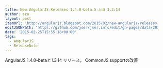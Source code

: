 ```yaml
---
title: New AngularJS Releases 1.4.0-beta.5 and 1.3.14
author: azu
layout: post
itemUrl: 'http://angularjs.blogspot.com/2015/02/new-angularjs-releases-140-beta5-and.html'
editJSONPath: 'https://github.com/jser/jser.info/edit/gh-pages/data/2015/02/index.json'
date: '2015-02-25T15:55:18+00:00'
tags:
  - AngularJS
  - ReleaseNote
---
```

AngularJS 1.4.0-betaと1.3.14 リリース。
CommonJS supportの改善

